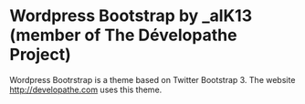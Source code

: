Wordpress Bootstrap by \_alK13 (member of The Dévelopathe Project)
===========

Wordpress Bootrstrap is a theme based on Twitter Bootstrap 3.
The website http://developathe.com uses this theme.
